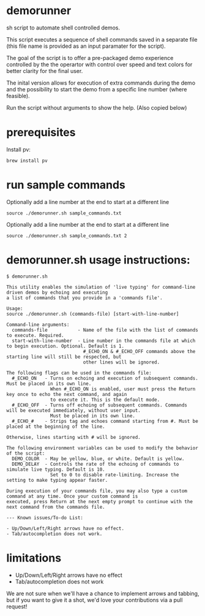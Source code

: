 # demorunner
sh script to automate shell controlled demos.

This script executes a sequence of shell commands saved in a separate file 
(this file name is provided as an input paramater for the script).  

The goal of the script is to offer a pre-packaged demo experience controlled by the the operartor with 
control over speed and text colors for better clarity for the final user.

The inital version allows for execution of extra commands during the demo and the possibility to start 
the demo from a specific line number (where feasible).

Run the script without arguments to show the help. (Also copied below)

# prerequisites

Install pv:
```
brew install pv
```

# run sample commands

Optionally add a line number at the end to start at a different line
```
source ./demorunner.sh sample_commands.txt
```

Optionally add a line number at the end to start at a different line
```
source ./demorunner.sh sample_commands.txt 2
```

# demorunner.sh usage instructions:

```
$ demorunner.sh

This utility enables the simulation of 'live typing' for command-line driven demos by echoing and executing
a list of commands that you provide in a 'commands file'.

Usage:
source ./demorunner.sh (commands-file) [start-with-line-number]

Command-line arguments:
  commands-file           - Name of the file with the list of commands to execute. Required.
  start-with-line-number  - Line number in the commands file at which to begin execution. Optional. Default is 1.
                            #_ECHO_ON & #_ECHO_OFF commands above the starting line will still be respected, but
                            other lines will be ignored.

The following flags can be used in the commands file:
  #_ECHO_ON   - Turns on echoing and execution of subsequent commands. Must be placed in its own line.
                When #_ECHO_ON is enabled, user must press the Return key once to echo the next command, and again
                to execute it. This is the default mode.
  #_ECHO_OFF  - Turns off echoing of subsequent commands. Commands will be executed immediately, without user input.
                Must be placed in its own line.
  #_ECHO_#    - Strips tag and echoes command starting from #. Must be placed at the beginning of the line.

Otherwise, lines starting with # will be ignored.

The following environment variables can be used to modify the behavior of the script:
  DEMO_COLOR  - May be yellow, blue, or white. Default is yellow.
  DEMO_DELAY  - Controls the rate of the echoing of commands to simulate live typing. Default is 10.
                Set to 0 to disable rate-limiting. Increase the setting to make typing appear faster.

During execution of your commands file, you may also type a custom command at any time. Once your custom command is
executed, press Return at the next empty prompt to continue with the next command from the commands file.

--- Known issues/To-do List:

- Up/Down/Left/Right arrows have no effect.
- Tab/autocompletion does not work.
```

# limitations

- Up/Down/Left/Right arrows have no effect
- Tab/autocompletion does not work

We are not sure when we'll have a chance to implement arrows and tabbing, but if you want to give it a shot, we'd love your contributions via a pull request!
